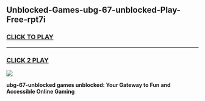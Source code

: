 
## Unblocked-Games-ubg-67-unblocked-Play-Free-rpt7i
<h3>
<a href="https://premium76.site?title=ubg-67-unblocked&ref=18A1">CLICK TO PLAY</a></h3>
<hr>

<h3>
<a href="https://premium76.site?title=ubg-67-unblocked&ref=18A1">CLICK 2 PLAY</a>
  
</h3>

<a href="https://premium76.site?title=ubg-67-unblocked&ref=18A1"><img src="https://clearcache.store/games.png"></a>


**ubg-67-unblocked games unblocked: Your Gateway to Fun and Accessible Online Gaming**
